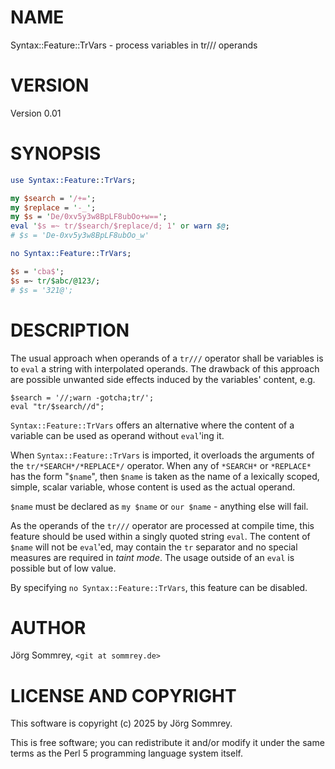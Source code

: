 # NAME

Syntax::Feature::TrVars - process variables in tr/// operands

# VERSION

Version 0.01

# SYNOPSIS

```perl
use Syntax::Feature::TrVars;

my $search = '/+=';
my $replace = '-_';
my $s = 'De/0xv5y3w8BpLF8ubOo+w==';
eval '$s =~ tr/$search/$replace/d; 1' or warn $@;
# $s = 'De-0xv5y3w8BpLF8ubOo_w'

no Syntax::Feature::TrVars;

$s = 'cba$';
$s =~ tr/$abc/@123/;
# $s = '321@';
```

# DESCRIPTION

The usual approach when operands of a `tr///` operator shall be
variables is to `eval` a string with interpolated operands.
The drawback of this approach are possible unwanted side effects induced
by the variables' content, e.g.

```
$search = '//;warn -gotcha;tr/';
eval "tr/$search//d";
```

`Syntax::Feature::TrVars` offers an alternative where the content of a
variable can be used as operand without `eval`'ing it. 

When `Syntax::Feature::TrVars` is imported, it overloads the arguments
of the `tr/*SEARCH*/*REPLACE*/` operator.
When any of `*SEARCH*` or `*REPLACE*` has the form "`$name`",
then `$name` is taken as the name of a lexically scoped, simple,
scalar variable, whose content is used as the actual operand.

`$name` must be declared as `my $name` or `our $name` - 
anything else will fail.

As the operands of the `tr///` operator are processed at compile time,
this feature should be used within a singly quoted string `eval`.
The content of `$name` will not be `eval`'ed, may contain the `tr`
separator and no special measures are required in _taint mode_.
The usage outside of an `eval` is possible but of low value.

By specifying `no Syntax::Feature::TrVars`, this feature can be
disabled.

# AUTHOR

Jörg Sommrey, `<git at sommrey.de>`

# LICENSE AND COPYRIGHT

This software is copyright (c) 2025 by Jörg Sommrey.

This is free software; you can redistribute it and/or modify it under
the same terms as the Perl 5 programming language system itself.
